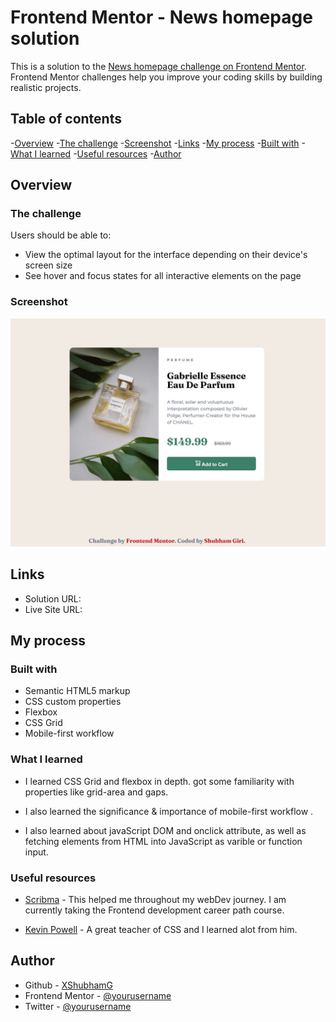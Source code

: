 # Frontend Mentor - News homepage solution

This is a solution to the [News homepage challenge on Frontend Mentor](https://www.frontendmentor.io/challenges/product-preview-card-component-GO7UmttRfa). Frontend Mentor challenges help you improve your coding skills by building realistic projects.

## Table of contents

-[Overview](#overview)
 -[The challenge](#the-challenge)
 -[Screenshot](#screenshot)
 -[Links](#links)
-[My process](#my-process)
 -[Built with](#built-with)
 -[What I learned](#what-i-learned)
 -[Useful resources](#useful-resources)
-[Author](#author)

## Overview

### The challenge

Users should be able to:

- View the optimal layout for the interface depending on their device's screen size
- See hover and focus states for all interactive elements on the page

### Screenshot

![](Screenshot.jpg)

## Links

- Solution URL: 
- Live Site URL:


## My process

### Built with

- Semantic HTML5 markup
- CSS custom properties
- Flexbox
- CSS Grid
- Mobile-first workflow

### What I learned

- I learned CSS Grid and flexbox in depth.
got some familiarity with properties like grid-area and gaps. 

- I also learned the significance & importance of mobile-first workflow .

- I also learned about javaScript DOM and onclick attribute, as well as fetching elements from HTML into JavaScript as varible or function input.


### Useful resources 

- [Scribma](https://scrimba.com/) - This helped me throughout my webDev  journey. I am currently taking the Frontend development career path course.

- [Kevin Powell](https://www.youtube.com/@KevinPowell) - A great teacher of CSS and  I learned alot from him.


## Author

- Github - [XShubhamG](https://github.com/XshubhamG)
- Frontend Mentor - [@yourusername](https://www.frontendmentor.io/profile/XshubhamG)
- Twitter - [@yourusername](https://www.twitter.com/Codin_nerd)
